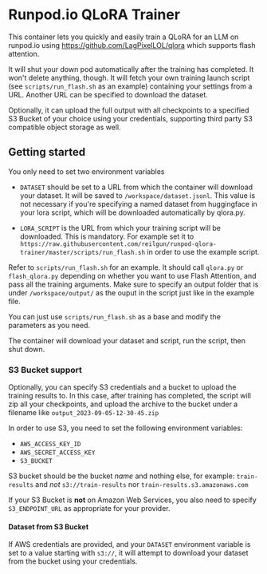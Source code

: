 # Runpod.io QLoRA Trainer
This container lets you quickly and easily train a QLoRA for an LLM on runpod.io using https://github.com/LagPixelLOL/qlora which supports flash attention.

It will shut your down pod automatically after the training has completed. It won't delete anything, though.
It will fetch your own training launch script (see `scripts/run_flash.sh` as an example) containing your settings from a URL. Another URL can be specified to download the dataset.

Optionally, it can upload the full output with all checkpoints to a specified S3 Bucket of your choice using your credentials, supporting third party S3 compatible object storage as well.

## Getting started
You only need to set two environment variables

- `DATASET` should be set to a URL from which the container will download your dataset. It will be saved to `/workspace/dataset.jsonl`. This value is not necessary if you're specifying a named dataset from huggingface in your lora script, which will be downloaded automatically by qlora.py.

- `LORA_SCRIPT` is the URL from which your training script will be downloaded. This is mandatory. For example set it to `https://raw.githubusercontent.com/reilgun/runpod-qlora-trainer/master/scripts/run_flash.sh` in order to use the example script.

Refer to `scripts/run_flash.sh` for an example. It should call `qlora.py` or `flash_qlora.py` depending on whether you want to use Flash Attention, and pass all the training arguments. Make sure to specify an output folder that is under `/workspace/output/` as the ouput in the script just like in the example file.

You can just use `scripts/run_flash.sh` as a base and modify the parameters as you need.

The container will download your dataset and script, run the script, then shut down.

### S3 Bucket support
Optionally, you can specify S3 credentials and a bucket to upload the training results to. In this case, after training has completed, the script will zip all your checkpoints, and upload the archive to the bucket under a filename like `output_2023-09-05-12-30-45.zip`

In order to use S3, you need to set the following environment variables:

- `AWS_ACCESS_KEY_ID`
- `AWS_SECRET_ACCESS_KEY`
- `S3_BUCKET`

S3 bucket should be the bucket *name* and nothing else, for example: `train-results` and *not* `s3://train-results` nor `train-results.s3.amazonaws.com`

If your S3 Bucket is **not** on Amazon Web Services, you also need to specify `S3_ENDPOINT_URL` as appropriate for your provider.

#### Dataset from S3 Bucket
If AWS credentials are provided, and your `DATASET` environment variable is set to a value starting with `s3://`, it will attempt to download your dataset from the bucket using your credentials.